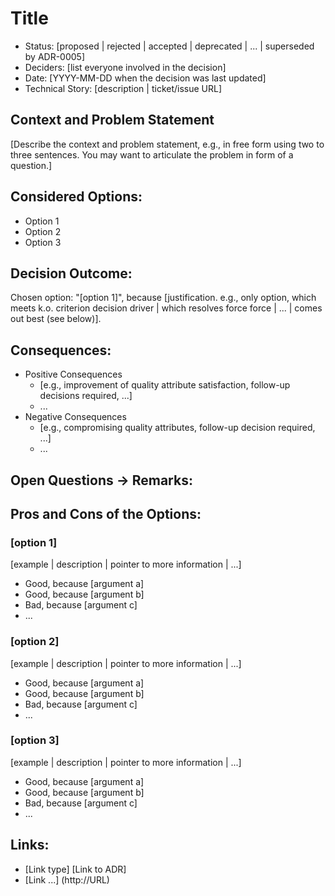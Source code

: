 # Title
- Status: [proposed | rejected | accepted | deprecated | ... | superseded by ADR-0005]
- Deciders: [list everyone involved in the decision]
- Date: [YYYY-MM-DD when the decision was last updated]
- Technical Story: [description | ticket/issue URL]

## Context and Problem Statement
[Describe the context and problem statement, e.g., in free form using two to three sentences. You may want to articulate the problem in form of a question.]

## Considered Options:
- Option 1
- Option 2
- Option 3

## Decision Outcome:
Chosen option: "[option 1]", because [justification. e.g., only option, which meets k.o. criterion decision driver | which resolves force force | ... | comes out best (see below)].

## Consequences:
- Positive Consequences
    - [e.g., improvement of quality attribute satisfaction, follow-up decisions required, ...]
    - ...
- Negative Consequences
    - [e.g., compromising quality attributes, follow-up decision required, ...]
    - ...

## Open Questions -> Remarks:

## Pros and Cons of the Options:
### [option 1]
[example | description | pointer to more information | ...]
- Good, because [argument a]
- Good, because [argument b]
- Bad, because [argument c]
- ...

### [option 2]
[example | description | pointer to more information | ...]
- Good, because [argument a]
- Good, because [argument b]
- Bad, because [argument c]
- ...

### [option 3]
[example | description | pointer to more information | ...]
- Good, because [argument a]
- Good, because [argument b]
- Bad, because [argument c]
- ...

## Links:
- [Link type] [Link to ADR]
- [Link ...] (http://URL)
